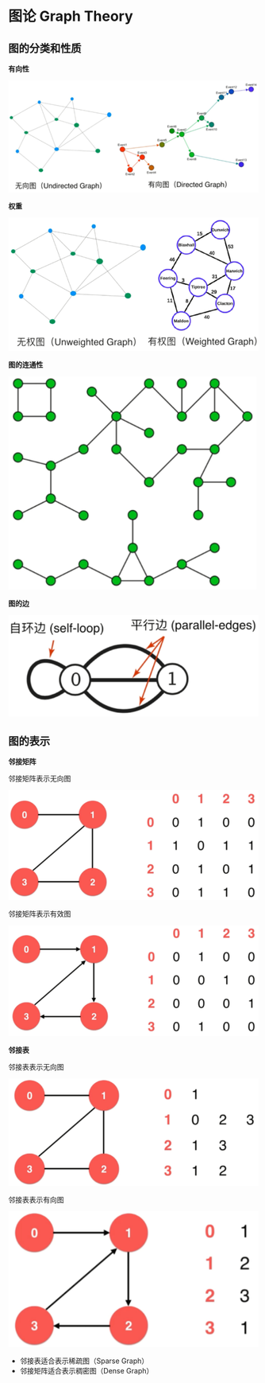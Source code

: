 # 图论 Graph Theory

## 图的分类和性质

**有向性**

![image-20210511171035644](../../../../assert/image-20210511171035644.png)

**权重**

![image-20210511171219876](../../../../assert/image-20210511171219876.png)

**图的连通性**

![image-20210511171815750](../../../../assert/image-20210511171815750.png)

**图的边**

![image-20210511171648162](../../../../assert/image-20210511171648162.png)

## 图的表示

**邻接矩阵**

邻接矩阵表示无向图

![image-20210511172040174](../../../../assert/image-20210511172040174.png)

邻接矩阵表示有效图

![image-20210511172201619](../../../../assert/image-20210511172201619.png)

**邻接表**

邻接表表示无向图

![image-20210511172227303](../../../../assert/image-20210511172227303.png)

邻接表表示有向图

![image-20210511172243624](../../../../assert/image-20210511172243624.png)

- 邻接表适合表示稀疏图（Sparse Graph）
- 邻接矩阵适合表示稠密图（Dense Graph）